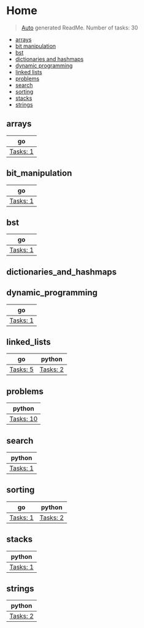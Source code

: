 # Home

> [Auto](https://github.com/codeaprendiz/learn_fullstack/blob/main/home/php/intermediate/taskset_intermediate_php/task_004_createGlobalMarkdownTable/generate-readme.php) generated ReadMe. Number of tasks: 30

- [arrays](#arrays)
- [bit manipulation](#bit_manipulation)
- [bst](#bst)
- [dictionaries and hashmaps](#dictionaries_and_hashmaps)
- [dynamic programming](#dynamic_programming)
- [linked lists](#linked_lists)
- [problems](#problems)
- [search](#search)
- [sorting](#sorting)
- [stacks](#stacks)
- [strings](#strings)

## arrays

| go                         |
|----------------------------|
| [Tasks: 1](home/arrays/go) |

## bit_manipulation

| go                                   |
|--------------------------------------|
| [Tasks: 1](home/bit_manipulation/go) |

## bst

| go                      |
|-------------------------|
| [Tasks: 1](home/bst/go) |

## dictionaries_and_hashmaps


## dynamic_programming

| go                                      |
|-----------------------------------------|
| [Tasks: 1](home/dynamic_programming/go) |

## linked_lists

| go                               | python                               |
|----------------------------------|--------------------------------------|
| [Tasks: 5](home/linked_lists/go) | [Tasks: 2](home/linked_lists/python) |

## problems

| python                            |
|-----------------------------------|
| [Tasks: 10](home/problems/python) |

## search

| python                         |
|--------------------------------|
| [Tasks: 1](home/search/python) |

## sorting

| go                          | python                          |
|-----------------------------|---------------------------------|
| [Tasks: 1](home/sorting/go) | [Tasks: 2](home/sorting/python) |

## stacks

| python                         |
|--------------------------------|
| [Tasks: 1](home/stacks/python) |

## strings

| python                          |
|---------------------------------|
| [Tasks: 2](home/strings/python) |
